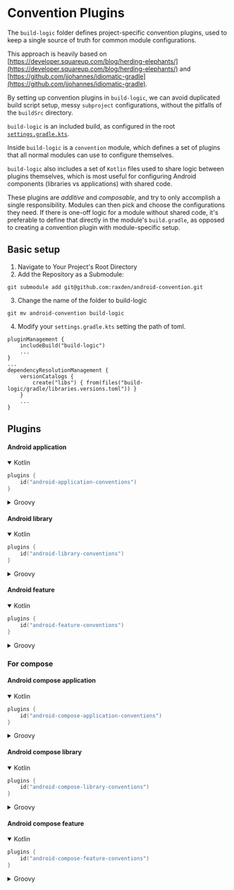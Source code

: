 # Convention Plugins

The `build-logic` folder defines project-specific convention plugins, used to keep a single
source of truth for common module configurations.

This approach is heavily based on
[https://developer.squareup.com/blog/herding-elephants/](https://developer.squareup.com/blog/herding-elephants/)
and
[https://github.com/jjohannes/idiomatic-gradle](https://github.com/jjohannes/idiomatic-gradle).

By setting up convention plugins in `build-logic`, we can avoid duplicated build script setup,
messy `subproject` configurations, without the pitfalls of the `buildSrc` directory.

`build-logic` is an included build, as configured in the root
[`settings.gradle.kts`](../settings.gradle.kts).

Inside `build-logic` is a `convention` module, which defines a set of plugins that all normal
modules can use to configure themselves.

`build-logic` also includes a set of `Kotlin` files used to share logic between plugins themselves,
which is most useful for configuring Android components (libraries vs applications) with shared
code.

These plugins are *additive* and *composable*, and try to only accomplish a single responsibility.
Modules can then pick and choose the configurations they need.
If there is one-off logic for a module without shared code, it's preferable to define that directly
in the module's `build.gradle`, as opposed to creating a convention plugin with module-specific
setup.

## Basic setup

1. Navigate to Your Project's Root Directory
2. Add the Repository as a Submodule:

```
git submodule add git@github.com:raxden/android-convention.git
```
3. Change the name of the folder to build-logic
```
git mv android-convention build-logic
```
4. Modify your `settings.gradle.kts` setting the path of toml.
```
pluginManagement {
    includeBuild("build-logic")
    ...
}
...
dependencyResolutionManagement {
    versionCatalogs {
        create("libs") { from(files("build-logic/gradle/libraries.versions.toml")) }
    }
    ...
}
```

## Plugins

#### Android application

<details open><summary>Kotlin</summary>

```kt
plugins {
    id("android-application-conventions")
}
```

</details>

<details><summary>Groovy</summary>

```groovy
plugins {
    id 'android-application-conventions'
}
```

</details>

#### Android library

<details open><summary>Kotlin</summary>

```kt
plugins {
    id("android-library-conventions")
}
```

</details>

<details><summary>Groovy</summary>

```groovy
plugins {
    id 'android-library-conventions'
}
```

</details>

#### Android feature

<details open><summary>Kotlin</summary>

```kt
plugins {
    id("android-feature-conventions")
}
```

</details>

<details><summary>Groovy</summary>

```groovy
plugins {
    id 'android-feature-conventions'
}
```

</details>

### For compose

#### Android compose application

<details open><summary>Kotlin</summary>

```kt
plugins {
    id("android-compose-application-conventions")
}
```

</details>

<details><summary>Groovy</summary>

```groovy
plugins {
    id 'android-compose-application-conventions'
}
```

</details>

#### Android compose library

<details open><summary>Kotlin</summary>

```kt
plugins {
    id("android-compose-library-conventions")
}
```

</details>

<details><summary>Groovy</summary>

```groovy
plugins {
    id 'android-compose-library-conventions'
}
```

</details>

#### Android compose feature

<details open><summary>Kotlin</summary>

```kt
plugins {
    id("android-compose-feature-conventions")
}
```

</details>

<details><summary>Groovy</summary>

```groovy
plugins {
    id 'android-compose-feature-conventions'
}
```

</details>
